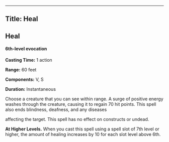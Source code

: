 -------------------------
Title: Heal
-------------------------

## Heal

#### 6th-level evocation


**Casting Time:** 1 action 

**Range:** 60 feet 

**Components:** V, S 

**Duration:** Instantaneous


Choose a creature that you can see within range. A surge of positive
energy washes through the creature, causing it to regain 70 hit points.
This spell also ends blindness, deafness, and any diseases

affecting the target. This spell has no effect on constructs or undead.

**At Higher Levels.** When you cast this spell using a spell
slot of 7th level or higher, the amount of healing increases by 10 for
each slot level above 6th.


